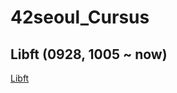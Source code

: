 # 42seoul_Cursus
## Libft (0928, 1005 ~ now)
[Libft](https://github.com/Cho2018/42seoul_Cursus/tree/master/Libft)
